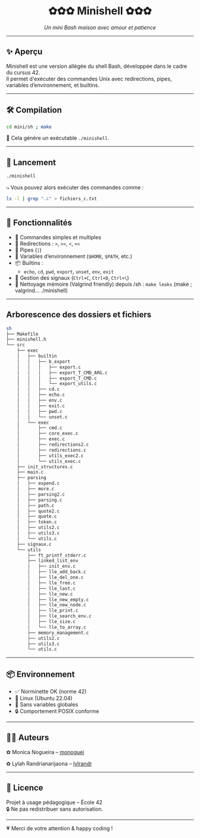 
<h1 align="center">✿✿✿ Minishell ✿✿✿</h1>
<p align="center"><i>Un mini Bash maison avec amour et patience</i></p>

---

## ✨ Aperçu

Minishell est une version allégée du shell Bash, développée dans le cadre du cursus 42.  
Il permet d'exécuter des commandes Unix avec redirections, pipes, variables d’environnement, et builtins.

---

## 🛠️ Compilation

```bash
cd mini/sh ; make
```

🧸 Cela génère un exécutable `./minishell`.

---

## 🚀 Lancement

```bash
./minishell
```

⤷ Vous pouvez alors exécuter des commandes comme :

```bash
ls -l | grep ".c" > fichiers_c.txt
```

---

## 🌟 Fonctionnalités

- 🎯 Commandes simples et multiples
- 🔀 Redirections : `>`, `>>`, `<`, `<<`
- 🔗 Pipes (`|`)
- 🌱 Variables d’environnement (`$HOME`, `$PATH`, etc.)
- 📦 Builtins :
  - `echo`, `cd`, `pwd`, `export`, `unset`, `env`, `exit`
- 🧠 Gestion des signaux (`Ctrl+C`, `Ctrl+D`, `Ctrl+\`)
- 🧹 Nettoyage mémoire (Valgrind friendly)
	depuis /sh : ``make leaks`` (make ; valgrind... ./minishell)

---

## Arborescence des dossiers et fichiers
```bash
sh
├── Makefile
├── minishell.h
└── src
    ├── exec
    │   ├── builtin
    │   │   ├── b_export
    │   │   │   ├── export.c
    │   │   │   ├── export_T_CMD_ARG.c
    │   │   │   ├── export_T_CMD.c
    │   │   │   └── export_utils.c
    │   │   ├── cd.c
    │   │   ├── echo.c
    │   │   ├── env.c
    │   │   ├── exit.c
    │   │   ├── pwd.c
    │   │   └── unset.c
    │   └── exec
    │       ├── cmd.c
    │       ├── core_exec.c
    │       ├── exec.c
    │       ├── redirections2.c
    │       ├── redirections.c
    │       ├── utils_exec2.c
    │       └── utils_exec.c
    ├── init_structures.c
    ├── main.c
    ├── parsing
    │   ├── expend.c
    │   ├── more.c
    │   ├── parsing2.c
    │   ├── parsing.c
    │   ├── path.c
    │   ├── quote2.c
    │   ├── quote.c
    │   ├── token.c
    │   ├── utils2.c
    │   ├── utils3.c
    │   └── utils.c
    ├── signaux.c
    └── utils
        ├── ft_printf_stderr.c
        ├── linked_list_env
        │   ├── init_env.c
        │   ├── lle_add_back.c
        │   ├── lle_del_one.c
        │   ├── lle_free.c
        │   ├── lle_last.c
        │   ├── lle_new.c
        │   ├── lle_new_empty.c
        │   ├── lle_new_node.c
        │   ├── lle_print.c
        │   ├── lle_search_env.c
        │   ├── lle_size.c
        │   └── lle_to_array.c
        ├── memory_management.c
        ├── utils2.c
        ├── utils3.c
        └── utils.c
```
---

## 📦 Environnement

- ✅ Norminette OK (norme 42)
- 🐧 Linux (Ubuntu 22.04)
- 🧼 Sans variables globales
- 🔒 Comportement POSIX conforme

---

## 👩‍💻 Auteurs

✿ Monica Nogueira – [monoguei](https://github.com/MoniNog)

✿ Lylah Randrianarijaona – [lylrandr](https://github.com/lylah0)

---

## 📄 Licence

Projet à usage pédagogique – École 42  
🔒 Ne pas redistribuer sans autorisation.

---

💗 Merci de votre attention & happy coding !
